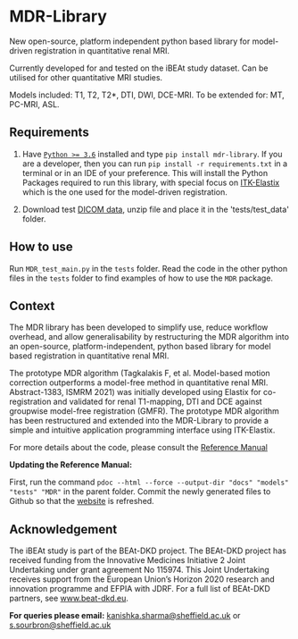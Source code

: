# MDR-Library
New open-source, platform independent python based library for model-driven registration in quantitative renal MRI.

Currently developed for and tested on the iBEAt study dataset. Can be utilised for other quantitative MRI studies.

Models included: T1, T2, T2*, DTI, DWI, DCE-MRI. To be extended for: MT, PC-MRI, ASL.
 
 
## Requirements
1. Have [`Python >= 3.6`](https://www.python.org/) installed and type `pip install mdr-library`. If you are a developer, then you can run `pip install -r requirements.txt` in a terminal or in an IDE of your preference. This will install the Python Packages required to run this library, with special focus on [ITK-Elastix](https://github.com/InsightSoftwareConsortium/ITKElastix) which is the one used for the model-driven registration.

2. Download test [DICOM data](https://shorturl.at/rwCUV), unzip file and place it in the 'tests/test_data' folder.


## How to use
Run `MDR_test_main.py` in the `tests` folder. Read the code in the other python files in the `tests` folder to find examples of how to use the `MDR` package.


## Context
The MDR library has been developed to simplify use, reduce workflow overhead, and allow generalisability by restructuring the MDR algorithm into an open-source, platform-independent, python based library for model based registration in quantitative renal MRI.

The prototype MDR algorithm (Tagkalakis F, et al. Model-based motion correction outperforms a model-free method in quantitative renal MRI. Abstract-1383, ISMRM 2021) was initially developed using Elastix for co-registration and validated for renal T1-mapping, DTI and DCE against groupwise model-free registration (GMFR). The prototype MDR algorithm has been restructured and extended into the MDR-Library to provide a simple and intuitive application programming interface using ITK-Elastix.

For more details about the code, please consult the [Reference Manual](https://qib-sheffield.github.io/MDR-Library/)


**Updating the Reference Manual:** 

First, run the command `pdoc --html --force --output-dir "docs" "models" "tests" "MDR"` in the parent folder. Commit the newly generated files to Github so that the [website](https://qib-sheffield.github.io/MDR-Library/) is refreshed.


## Acknowledgement
The iBEAt study is part of the BEAt-DKD project. The BEAt-DKD project has received funding from the Innovative Medicines Initiative 2 Joint Undertaking under grant agreement No 115974. This Joint Undertaking receives support from the European Union’s Horizon 2020 research and innovation programme and EFPIA with JDRF. For a full list of BEAt-DKD partners, see www.beat-dkd.eu.

**For queries please email:** kanishka.sharma@sheffield.ac.uk or s.sourbron@sheffield.ac.uk
